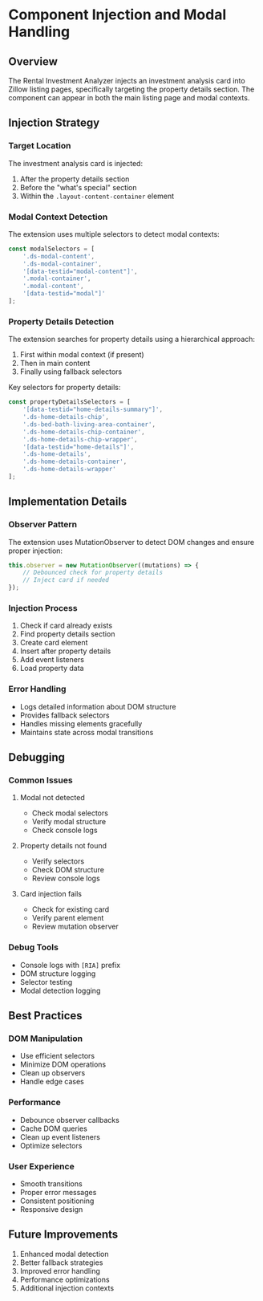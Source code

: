 # Component Injection and Modal Handling

## Overview
The Rental Investment Analyzer injects an investment analysis card into Zillow listing pages, specifically targeting the property details section. The component can appear in both the main listing page and modal contexts.

## Injection Strategy

### Target Location
The investment analysis card is injected:
1. After the property details section
2. Before the "what's special" section
3. Within the `.layout-content-container` element

### Modal Context Detection
The extension uses multiple selectors to detect modal contexts:
```javascript
const modalSelectors = [
    '.ds-modal-content',
    '.ds-modal-container',
    '[data-testid="modal-content"]',
    '.modal-container',
    '.modal-content',
    '[data-testid="modal"]'
];
```

### Property Details Detection
The extension searches for property details using a hierarchical approach:
1. First within modal context (if present)
2. Then in main content
3. Finally using fallback selectors

Key selectors for property details:
```javascript
const propertyDetailsSelectors = [
    '[data-testid="home-details-summary"]',
    '.ds-home-details-chip',
    '.ds-bed-bath-living-area-container',
    '.ds-home-details-chip-container',
    '.ds-home-details-chip-wrapper',
    '[data-testid="home-details"]',
    '.ds-home-details',
    '.ds-home-details-container',
    '.ds-home-details-wrapper'
];
```

## Implementation Details

### Observer Pattern
The extension uses MutationObserver to detect DOM changes and ensure proper injection:
```javascript
this.observer = new MutationObserver((mutations) => {
    // Debounced check for property details
    // Inject card if needed
});
```

### Injection Process
1. Check if card already exists
2. Find property details section
3. Create card element
4. Insert after property details
5. Add event listeners
6. Load property data

### Error Handling
- Logs detailed information about DOM structure
- Provides fallback selectors
- Handles missing elements gracefully
- Maintains state across modal transitions

## Debugging

### Common Issues
1. Modal not detected
   - Check modal selectors
   - Verify modal structure
   - Check console logs

2. Property details not found
   - Verify selectors
   - Check DOM structure
   - Review console logs

3. Card injection fails
   - Check for existing card
   - Verify parent element
   - Review mutation observer

### Debug Tools
- Console logs with `[RIA]` prefix
- DOM structure logging
- Selector testing
- Modal detection logging

## Best Practices

### DOM Manipulation
- Use efficient selectors
- Minimize DOM operations
- Clean up observers
- Handle edge cases

### Performance
- Debounce observer callbacks
- Cache DOM queries
- Clean up event listeners
- Optimize selectors

### User Experience
- Smooth transitions
- Proper error messages
- Consistent positioning
- Responsive design

## Future Improvements
1. Enhanced modal detection
2. Better fallback strategies
3. Improved error handling
4. Performance optimizations
5. Additional injection contexts 